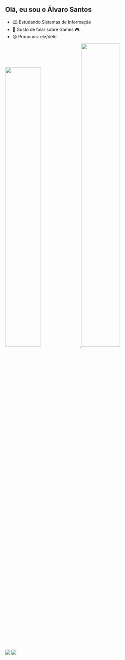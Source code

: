 ## Olá, eu sou o Álvaro Santos

- 🕮 Estudando Sistemas de Informação
- 💬 Gosto de falar sobre Games 🎮
- 😄 Pronouns: ele/dele

<div>
  <a href=https://github.com/alvarossantos">
  <img width="48%" src="https://github-readme-stats.vercel.app/api?username=alvarossantos&show_icons=true&theme=radical"/>
  <img width="50%" src="https://github-readme-stats.vercel.app/api/top-langs/?username=alvarossantos&layout=compact&langs_count=16&theme=dracula"/>
</div>

<div>
  <a href="https://www.instagram.com/alvaro_s1lva/" target="_blank"><img src="https://img.shields.io/badge/Instagram-E4405F?style=for-the-badge&logo=instagram&logoColor=white"></a>
  <a href="mailto=alvaroguimaraessantos@gmail.com" target="_blank"><img src="https://img.shields.io/badge/Gmail-D14836?style=for-the-badge&logo=gmail&logoColor=white"></a>
</div>
